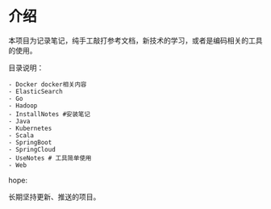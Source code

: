 # 介绍

本项目为记录笔记，纯手工敲打参考文档，新技术的学习，或者是编码相关的工具的使用。

目录说明：

``` 
- Docker docker相关内容
- ElasticSearch
- Go 
- Hadoop  
- InstallNotes #安装笔记
- Java
- Kubernetes
- Scala
- SpringBoot
- SpringCloud
- UseNotes # 工具简单使用
- Web
```

hope:

长期坚持更新、推送的项目。



